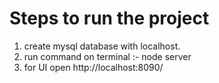 




# Steps to run the project


1. create mysql database with localhost.
2. run command on terminal :- node server
3. for UI open http://localhost:8090/
